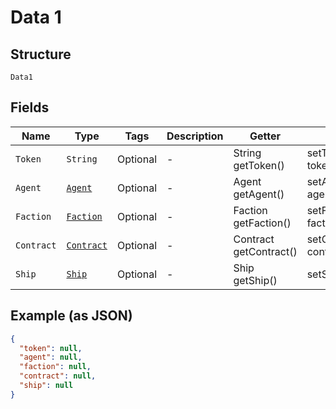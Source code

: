 
# Data 1

## Structure

`Data1`

## Fields

| Name | Type | Tags | Description | Getter | Setter |
|  --- | --- | --- | --- | --- | --- |
| `Token` | `String` | Optional | - | String getToken() | setToken(String token) |
| `Agent` | [`Agent`](../../doc/models/agent.md) | Optional | - | Agent getAgent() | setAgent(Agent agent) |
| `Faction` | [`Faction`](../../doc/models/faction.md) | Optional | - | Faction getFaction() | setFaction(Faction faction) |
| `Contract` | [`Contract`](../../doc/models/contract.md) | Optional | - | Contract getContract() | setContract(Contract contract) |
| `Ship` | [`Ship`](../../doc/models/ship.md) | Optional | - | Ship getShip() | setShip(Ship ship) |

## Example (as JSON)

```json
{
  "token": null,
  "agent": null,
  "faction": null,
  "contract": null,
  "ship": null
}
```

